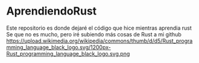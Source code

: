 # AprendiendoRust
Este repositorio es donde dejaré el código que hice mientras aprendia rust
Se que no es mucho, pero iré subiendo más cosas de Rust a mi github
https://upload.wikimedia.org/wikipedia/commons/thumb/d/d5/Rust_programming_language_black_logo.svg/1200px-Rust_programming_language_black_logo.svg.png
